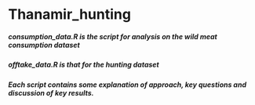 # Thanamir_hunting

##### consumption_data.R is the script for analysis on the wild meat consumption dataset
##### offtake_data.R is that for the hunting dataset


##### Each script contains some explanation of approach, key questions and discussion of key results. 
